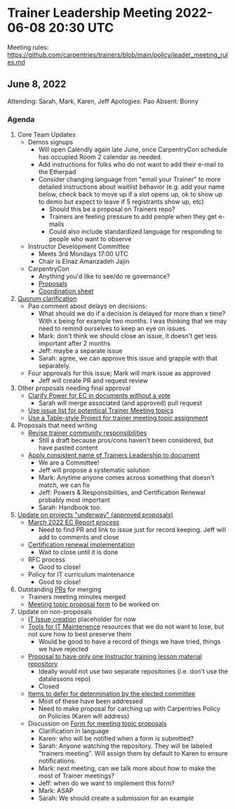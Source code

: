 # Trainer Leadership Meeting 2022-06-08 20:30 UTC

Meeting rules: https://github.com/carpentries/trainers/blob/main/policy/leader_meeting_rules.md

## June 8, 2022
Attending: Sarah, Mark, Karen, Jeff
Apologies: Pao
Absent: Bonny

### Agenda
1. Core Team Updates
    - Demos signups 
        - Will open Calendly again late June, once CarpentryCon schedule has 
        occupied Room 2 calendar as needed. 
        - Add instructions for folks who do not want to add their e-mail to the 
        Etherpad
        - Consider changing language from "email your Trainer" to more detailed 
        instructions about waitlist behavior (e.g. add your name below, check 
        back to move up if a slot opens up, ok to show up to demo but expect to 
        leave if 5 registrants show up, etc)
            - Should this be a proposal on Trainers repo?
            - Trainers are feeling pressure to add people when they get e-mails
            - Could also include standardized language for responding to people 
            who want to observe
    - Instructor Development Committee
        - Meets 3rd Mondays 17:00 UTC
        - Chair is Elnaz Amanzadeh Jajin
    - CarpentryCon
        - Anything you'd like to see/do re governance?
        - [Proposals](https://2022.carpentrycon.org/blog/proposal-submission-open/)
        - [Coordination sheet](https://docs.google.com/spreadsheets/d/1_Ow9HsmQfcF-pj_HeiGhdSKQouMiTLuSxSqKPXJrOLM/edit?usp=sharing)
2. [Quorum clarification](https://github.com/carpentries/trainers/issues/164)
    - Pao comment about delays on decisions:
        - What should we do if a decision is delayed for more than x time? With 
        x being for example two months. I was thinking that we may need to 
        remind ourselves to keep an eye on issues.
        - Mark: don't think we should close an issue, it doesn't get less 
        important after 2 months
        - Jeff: maybe a separate issue
        - Sarah: agree, we can approve this issue and grapple with that 
        separately.
    - Four approvals for this issue; Mark will mark issue as approved
        - Jeff will create PR and request review
3. Other proposals needing final approval 
    - [Clarify Power for EC in documents without a vote](https://github.com/carpentries/trainers/issues/176)
        - Sarah will merge associated (and approved) pull request
    - [Use issue list for potentical Trainer Meeting topics](https://github.com/carpentries/trainers/issues/180)
    - [Use a Table-style Project for trainer meeting topic assignment](https://github.com/carpentries/trainers/issues/181)
4. Proposals that need writing
    - [Revise trainer community responsibilities](https://github.com/carpentries/trainers/issues/184)
        - Still a draft because pros/cons haven't been considered, but have 
        pasted content
    - [Apply consistent name of Trainers Leadership to document](https://github.com/carpentries/trainers/issues/188)
        - We are a Committee!
        - Jeff will propose a systematic solution
        - Mark: Anytime anyone comes across something that doesn't match, we 
        can fix
        - Jeff: Powers & Responsibilities, and Certification Renewal probably 
        most important
        - Sarah: Handbook too.
5. [Update on projects "underway" (approved proposals)](https://github.com/carpentries/trainers/issues?q=is%3Aopen+is%3Aissue+label%3AProposal+label%3Aapproved)
    - [March 2022 EC Report process](https://github.com/carpentries/trainers/issues/168)
        - Need to find PR and link to issue just for record keeping. Jeff will 
        add to comments and close
    - [Certification renewal implementation](https://github.com/carpentries/trainers/issues/167)
        - Wait to close until it is done
    - RFC process
        - Good to close!
    - Policy for IT curriculum maintenance
        - Good to close!
6.  Outstanding [PRs](https://github.com/carpentries/trainers/pulls) for 
merging
    -  Trainers meeting minutes merged
    -  [Meeting topic proposal form](https://github.com/carpentries/trainers/pull/192) 
    to be worked on
7.  Update on non-proposals
    -  [IT Issue creation](https://github.com/carpentries/trainers/issues/177) 
    placeholder for now
    -  [Tools for IT Maintenence](https://github.com/carpentries/trainers/issues/152) 
    resources that we do not want to lose, but not sure how to best preserve 
    them
        -  Would be good to have a record of things we have tried, things we 
        have rejected
    -  [Proposal to have only one Instructor training lesson material repository](https://github.com/carpentries/trainers/issues/73)
        -  Ideally would not use two separate repositories (i.e. don't use the 
        datalessons repo)
        -  Closed
    -  [Items to defer for determination by the elected committee](https://github.com/carpentries/trainers/issues/50)
        -  Most of these have been addressed
        -  Need to make proposal for catching up with Carpentries Policy on 
        Policies (Karen will address)
    - Discussion on [Form for meeting topic proposals](https://github.com/carpentries/trainers/pull/192)
        - Clarification in language
        - Karen: who will be notified when a form is submitted?
        - Sarah: Anyone watching the repository. They will be labeled "trainers 
        meeting". Will assign them by default to Karen to ensure notifications.
        - Mark: next meeting, can we talk more about how to make the most of 
        Trainer meetings?
        - Jeff: when do we want to implement this form?
        - Mark: ASAP
        - Sarah: We should create a submission for an example
